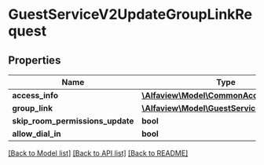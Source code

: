 # GuestServiceV2UpdateGroupLinkRequest

## Properties
Name | Type | Description | Notes
------------ | ------------- | ------------- | -------------
**access_info** | [**\Alfaview\Model\CommonAccessInfo**](CommonAccessInfo.md) |  | [optional] 
**group_link** | [**\Alfaview\Model\GuestServiceV2GroupLink**](GuestServiceV2GroupLink.md) |  | [optional] 
**skip_room_permissions_update** | **bool** |  | [optional] 
**allow_dial_in** | **bool** |  | [optional] 

[[Back to Model list]](../README.md#documentation-for-models) [[Back to API list]](../README.md#documentation-for-api-endpoints) [[Back to README]](../README.md)


